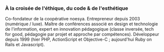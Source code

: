### À la croisée de l'éthique, du code & de l'esthétique

Co-fondateur de la coopérative noesya. Entrepreneur depuis 2003 (numérique / luxe). Maître de conférences associé en design et technologie de l'information, expert en innovation pédagogique (classe inversée, tech for good, pédagogie par projet et approche par compétences). Développeur depuis 1999 (hier PHP, ActionScript et Objective-C ; aujourd'hui Ruby on Rails et Javascript).

